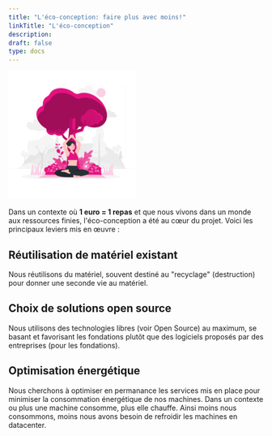 ```yaml
---
title: "L'éco-conception: faire plus avec moins!"
linkTitle: "L'éco-conception"
description:
draft: false
type: docs
---
```


<img src="./cdc-illustration-eco-conception.png" alt="Éco-conception" style="width: 50%;">

Dans un contexte où **1 euro = 1 repas** et que nous vivons dans un monde aux ressources finies, l'éco-conception a été au cœur du projet.
Voici les principaux leviers mis en œuvre :

## Réutilisation de matériel existant

Nous réutilisons du matériel, souvent destiné au "recyclage" (destruction) pour donner une seconde vie au matériel.

## Choix de solutions open source

Nous utilisons des technologies libres (voir Open Source) au maximum, se basant et favorisant les fondations plutôt que des logiciels proposés par des entreprises (pour les fondations).

## Optimisation énergétique

Nous cherchons à optimiser en permanance les services mis en place pour minimiser la consommation énergétique de nos machines. Dans un contexte ou plus une machine consomme, plus elle chauffe. Ainsi moins nous consommons, moins nous avons besoin de refroidir les machines en datacenter.
